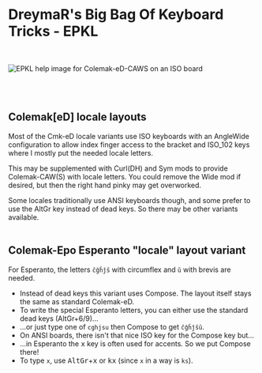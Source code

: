 DreymaR's Big Bag Of Keyboard Tricks - EPKL
===========================================
<br>

![EPKL help image for Colemak-eD-CAWS on an ISO board](../Colemak-ISO-CAWS_s0_EPKL.png)

<br><br>

Colemak[eD] locale layouts
--------------------------
Most of the Cmk-eD locale variants use ISO keyboards with an AngleWide configuration to allow index finger access to the bracket and ISO_102 keys where I mostly put the needed locale letters.

This may be supplemented with Curl(DH) and Sym mods to provide Colemak-CAW(S) with locale letters. You could remove the Wide mod if desired, but then the right hand pinky may get overworked.

Some locales traditionally use ANSI keyboards though, and some prefer to use the AltGr key instead of dead keys. So there may be other variants available.
<br><br>

Colemak-Epo Esperanto "locale" layout variant
---------------------------------------------
For Esperanto, the letters `ĉĝĥĵŝ` with circumflex and `ŭ` with brevis are needed.
- Instead of dead keys this variant uses Compose. The layout itself stays the same as standard Colemak-eD.
- To write the special Esperanto letters, you can either use the standard dead keys (AltGr+6/9)...
-   ...or just type one of `cghjsu` then Compose to get `ĉĝĥĵŝŭ`.
- On ANSI boards, there isn't that nice ISO key for the Compose key but...
-   ...in Esperanto the <kbd>x</kbd> key is often used for accents. So we put Compose there!
- To type `x`, use <kbd>AltGr</kbd>+<kbd>x</kbd> or <kbd>k</kbd><kbd>x</kbd> (since `x` in a way is `ks`).
<br>
